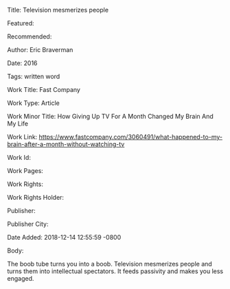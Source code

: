 Title: Television mesmerizes people

Featured: 

Recommended: 

Author: Eric Braverman

Date: 2016

Tags: written word

Work Title: Fast Company

Work Type: Article

Work Minor Title:  How Giving Up TV For A Month Changed My Brain And My Life

Work Link: https://www.fastcompany.com/3060491/what-happened-to-my-brain-after-a-month-without-watching-tv

Work Id:  

Work Pages:  

Work Rights:  

Work Rights Holder:  

Publisher:  

Publisher City:  

Date Added: 2018-12-14 12:55:59 -0800

Body:

The boob tube turns you into a boob. Television mesmerizes people and turns them into intellectual spectators. It feeds passivity and makes you less engaged.


